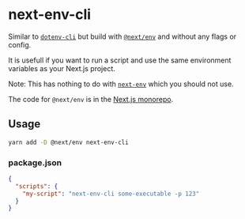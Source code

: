 # next-env-cli

Similar to [`dotenv-cli`](https://www.npmjs.com/package/dotenv-cli) but build with [`@next/env`](https://www.npmjs.com/package/@next/env) and without any flags or config.

It is usefull if you want to run a script and use the same environment variables as your Next.js project.

Note: This has nothing to do with [`next-env`](https://www.npmjs.com/package/next-env) which you should not use.

The code for `@next/env` is in the [Next.js monorepo](https://github.com/vercel/next.js/tree/canary/packages/next-env).

## Usage

```sh
yarn add -D @next/env next-env-cli
```

### package.json

```json
{
  "scripts": {
    "my-script": "next-env-cli some-executable -p 123"
  }
}
```
